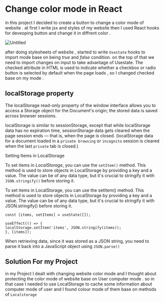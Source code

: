 # Change color mode in React

in this project I decided to create a button to change a color mode of website . at first I write jsx and styles of my website then I used React hooks for deveoping button and change it in diffrent color . 

![Untitled](https://github.com/user-attachments/assets/56791d84-9f24-422a-a624-7f7367473f50)

after doing stylesheets of website , started to write `Usestate` hooks to import mode base on being _true_ and _false_ condition. on the top of that we need to import changes on input to take advantage of Usestate. 
The checked attribute in HTML is used to indicate whether a checkbox or radio button is selected by default when the page loads , so I changed checked base on my mode . 


## localStorage property
The localStorage read-only property of the window interface allows you to access a Storage object for the Document's origin; the stored data is saved across browser sessions.

localStorage is similar to sessionStorage, except that while localStorage data has no expiration time, sessionStorage data gets cleared when the page session ends — that is, when the page is closed. (localStorage data for a document loaded in a `private browsing` or `incognito` session is cleared when the last `private` tab is closed.)

Setting Items in LocalStorage

To set items in _LocalStorage_, you can use the `setItem()` method. This method is used to store objects in LocalStorage by providing a key and a value. The value can be of any data type, but it's crucial to stringify it with `JSON.stringify()` before storing it.

To set items in LocalStorage, you can use the setItem() method. This method is used to store objects in LocalStorage by providing a key and a value. The value can be of any data type, but it's crucial to stringify it with JSON.stringify() before storing it.
```
const [items, setItems] = useState([]);

useEffect(() => {
localStorage.setItem('items', JSON.stringify(items));
}, [items]);
```
When retrieving data, since it was stored as a JSON string, you need to parse it back into a JavaScript object using `JSON.parse()`

## Solution For my Project

in my Project I dealt with changing website color mode and I thought about protecting the color mode of website base on User computer mode . so in that case I needed to use LocalStorage to cache some information about computer mode of user and I found colour mode of them base on methods of `Localstorage`


